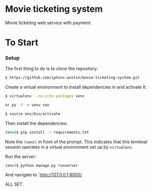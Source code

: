 # Movie ticketing system
Movie ticketing web service with payment

# To Start

### Setup

The first thing to do is to clone the repository:

```sh
$ https://github.com/sphinx-austin/movie-ticketing-system.git
```

Create a virtual environment to install dependencies in and activate it:

```sh
$ virtualenv --no-site-packages venv

or py -3 -m venv ven

$ source env/bin/activate
```

Then install the dependencies:

```sh
(env)$ pip install -r requirements.txt
```

Note the `(venv)` in front of the prompt. This indicates that this terminal
session operates in a virtual environment set up by `virtualenv`.

Run the server:

```
(env)$ python manage.py runserver
```

And navigate to `http://127.0.0.1:8000/

ALL SET.
